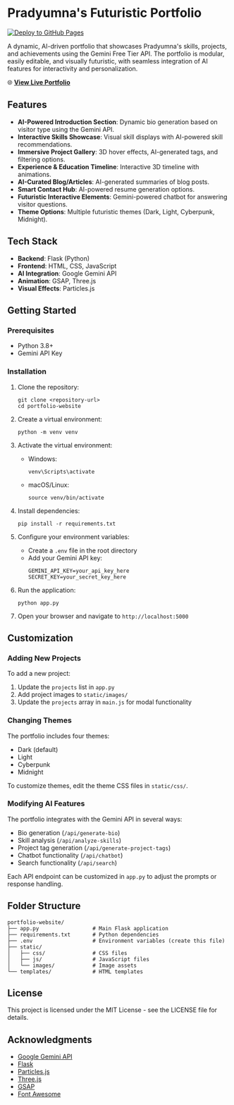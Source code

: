 # Pradyumna's Futuristic Portfolio

[![Deploy to GitHub Pages](https://github.com/Pradyumna2098/Portfolio/actions/workflows/deploy.yml/badge.svg)](https://github.com/Pradyumna2098/Portfolio/actions/workflows/deploy.yml)

A dynamic, AI-driven portfolio that showcases Pradyumna's skills, projects, and achievements using the Gemini Free Tier API. The portfolio is modular, easily editable, and visually futuristic, with seamless integration of AI features for interactivity and personalization.

🌐 **[View Live Portfolio](https://pradyumna2098.github.io/Portfolio)**

## Features

- **AI-Powered Introduction Section**: Dynamic bio generation based on visitor type using the Gemini API.
- **Interactive Skills Showcase**: Visual skill displays with AI-powered skill recommendations.
- **Immersive Project Gallery**: 3D hover effects, AI-generated tags, and filtering options.
- **Experience & Education Timeline**: Interactive 3D timeline with animations.
- **AI-Curated Blog/Articles**: AI-generated summaries of blog posts.
- **Smart Contact Hub**: AI-powered resume generation options.
- **Futuristic Interactive Elements**: Gemini-powered chatbot for answering visitor questions.
- **Theme Options**: Multiple futuristic themes (Dark, Light, Cyberpunk, Midnight).

## Tech Stack

- **Backend**: Flask (Python)
- **Frontend**: HTML, CSS, JavaScript
- **AI Integration**: Google Gemini API
- **Animation**: GSAP, Three.js
- **Visual Effects**: Particles.js

## Getting Started

### Prerequisites

- Python 3.8+
- Gemini API Key

### Installation

1. Clone the repository:
   ```
   git clone <repository-url>
   cd portfolio-website
   ```

2. Create a virtual environment:
   ```
   python -m venv venv
   ```

3. Activate the virtual environment:
   - Windows:
     ```
     venv\Scripts\activate
     ```
   - macOS/Linux:
     ```
     source venv/bin/activate
     ```

4. Install dependencies:
   ```
   pip install -r requirements.txt
   ```

5. Configure your environment variables:
   - Create a `.env` file in the root directory
   - Add your Gemini API key:
     ```
     GEMINI_API_KEY=your_api_key_here
     SECRET_KEY=your_secret_key_here
     ```

6. Run the application:
   ```
   python app.py
   ```

7. Open your browser and navigate to `http://localhost:5000`

## Customization

### Adding New Projects

To add a new project:

1. Update the `projects` list in `app.py`
2. Add project images to `static/images/`
3. Update the `projects` array in `main.js` for modal functionality

### Changing Themes

The portfolio includes four themes:
- Dark (default)
- Light
- Cyberpunk
- Midnight

To customize themes, edit the theme CSS files in `static/css/`.

### Modifying AI Features

The portfolio integrates with the Gemini API in several ways:
- Bio generation (`/api/generate-bio`)
- Skill analysis (`/api/analyze-skills`)
- Project tag generation (`/api/generate-project-tags`)
- Chatbot functionality (`/api/chatbot`)
- Search functionality (`/api/search`)

Each API endpoint can be customized in `app.py` to adjust the prompts or response handling.

## Folder Structure

```
portfolio-website/
├── app.py                 # Main Flask application
├── requirements.txt       # Python dependencies
├── .env                   # Environment variables (create this file)
├── static/
│   ├── css/               # CSS files
│   ├── js/                # JavaScript files
│   └── images/            # Image assets
└── templates/             # HTML templates
```

## License

This project is licensed under the MIT License - see the LICENSE file for details.

## Acknowledgments

- [Google Gemini API](https://ai.google.dev/gemini-api)
- [Flask](https://flask.palletsprojects.com/)
- [Particles.js](https://vincentgarreau.com/particles.js/)
- [Three.js](https://threejs.org/)
- [GSAP](https://greensock.com/gsap/)
- [Font Awesome](https://fontawesome.com/)

